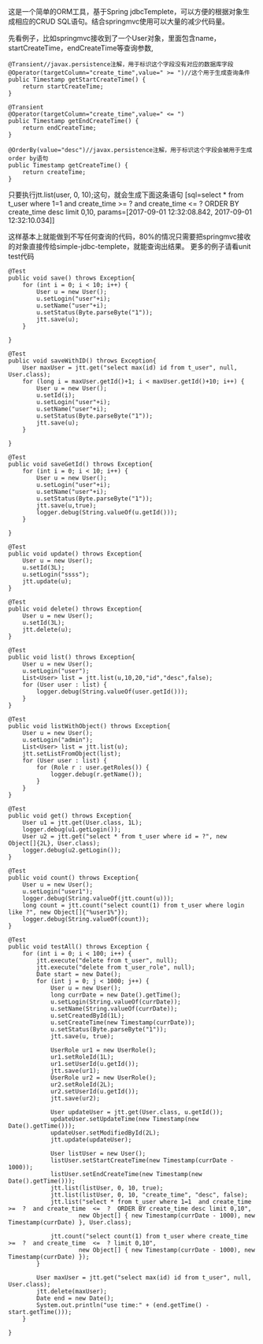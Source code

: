 这是一个简单的ORM工具，基于Spring jdbcTemplete，可以方便的根据对象生成相应的CRUD SQL语句。结合springmvc使用可以大量的减少代码量。

先看例子，比如springmvc接收到了一个User对象，里面包含name，startCreateTime，endCreateTime等查询参数,

	@Transient//javax.persistence注解，用于标识这个字段没有对应的数据库字段
	@Operator(targetColumn="create_time",value=" >= ")//这个用于生成查询条件
	public Timestamp getStartCreateTime() {
		return startCreateTime;
	}
	
	@Transient
	@Operator(targetColumn="create_time",value=" <= ")
	public Timestamp getEndCreateTime() {
		return endCreateTime;
	}
	
	@OrderBy(value="desc")//javax.persistence注解，用于标识这个字段会被用于生成order by语句
	public Timestamp getCreateTime() {
		return createTime;
	}

只要执行jtt.list(user, 0, 10);这句，就会生成下面这条语句 [sql=select * from t_user where 1=1 and create_time >= ? and create_time <= ? ORDER BY create_time desc limit 0,10, params=[2017-09-01 12:32:08.842, 2017-09-01 12:32:10.034]]

这样基本上就能做到不写任何查询的代码，80%的情况只需要把springmvc接收的对象直接传给simple-jdbc-templete，就能查询出结果。 更多的例子请看unit test代码

    @Test
    public void save() throws Exception{
        for (int i = 0; i < 10; i++) {
            User u = new User();
            u.setLogin("user"+i);
            u.setName("user"+i);
            u.setStatus(Byte.parseByte("1"));
            jtt.save(u);
        }

    }
    
    @Test
    public void saveWithID() throws Exception{
        User maxUser = jtt.get("select max(id) id from t_user", null, User.class);
        for (long i = maxUser.getId()+1; i < maxUser.getId()+10; i++) {
            User u = new User();
            u.setId(i);
            u.setLogin("user"+i);
            u.setName("user"+i);
            u.setStatus(Byte.parseByte("1"));
            jtt.save(u);
        }

    }
    
    @Test
    public void saveGetId() throws Exception{
        for (int i = 0; i < 10; i++) {
            User u = new User();
            u.setLogin("user"+i);
            u.setName("user"+i);
            u.setStatus(Byte.parseByte("1"));
            jtt.save(u,true);
            logger.debug(String.valueOf(u.getId()));
        }

    }
    
    @Test
    public void update() throws Exception{
        User u = new User();
        u.setId(3L);
        u.setLogin("ssss");
        jtt.update(u);
    }    
    
    @Test
    public void delete() throws Exception{
        User u = new User();
        u.setId(3L);
        jtt.delete(u);
    }
    
    @Test
    public void list() throws Exception{
        User u = new User();
        u.setLogin("user");
        List<User> list = jtt.list(u,10,20,"id","desc",false);
        for (User user : list) {
            logger.debug(String.valueOf(user.getId()));
        }
    }
    
    @Test
    public void listWithObject() throws Exception{
        User u = new User();
        u.setLogin("admin");
        List<User> list = jtt.list(u);
        jtt.setListFromObject(list);
        for (User user : list) {
            for (Role r : user.getRoles()) {
                logger.debug(r.getName());
            }
        }
    }
    
    @Test
    public void get() throws Exception{
        User u1 = jtt.get(User.class, 1L);
        logger.debug(u1.getLogin());
        User u2 = jtt.get("select * from t_user where id = ?", new Object[]{2L}, User.class);
        logger.debug(u2.getLogin());
    }
    
    @Test
    public void count() throws Exception{
        User u = new User();
        u.setLogin("user1");
        logger.debug(String.valueOf(jtt.count(u)));
        long count = jtt.count("select count(1) from t_user where login like ?", new Object[]{"%user1%"});
        logger.debug(String.valueOf(count));
    }
    
    @Test
    public void testAll() throws Exception {
        for (int i = 0; i < 100; i++) {
            jtt.execute("delete from t_user", null);
            jtt.execute("delete from t_user_role", null);
            Date start = new Date();
            for (int j = 0; j < 1000; j++) {
                User u = new User();
                long currDate = new Date().getTime();
                u.setLogin(String.valueOf(currDate));
                u.setName(String.valueOf(currDate));
                u.setCreatedById(1L);
                u.setCreateTime(new Timestamp(currDate));
                u.setStatus(Byte.parseByte("1"));
                jtt.save(u, true);

                UserRole ur1 = new UserRole();
                ur1.setRoleId(1L);
                ur1.setUserId(u.getId());
                jtt.save(ur1);
                UserRole ur2 = new UserRole();
                ur2.setRoleId(2L);
                ur2.setUserId(u.getId());
                jtt.save(ur2);

                User updateUser = jtt.get(User.class, u.getId());
                updateUser.setUpdateTime(new Timestamp(new Date().getTime()));
                updateUser.setModifiedById(2L);
                jtt.update(updateUser);

                User listUser = new User();
                listUser.setStartCreateTime(new Timestamp(currDate - 1000));
                listUser.setEndCreateTime(new Timestamp(new Date().getTime()));
                jtt.list(listUser, 0, 10, true);
                jtt.list(listUser, 0, 10, "create_time", "desc", false);
                jtt.list("select * from t_user where 1=1  and create_time  >=  ?  and create_time  <=  ?  ORDER BY create_time desc limit 0,10",
                        new Object[] { new Timestamp(currDate - 1000), new Timestamp(currDate) }, User.class);

                jtt.count("select count(1) from t_user where create_time  >=  ?  and create_time  <=  ? limit 0,10",
                        new Object[] { new Timestamp(currDate - 1000), new Timestamp(currDate) });
            }

            User maxUser = jtt.get("select max(id) id from t_user", null, User.class);
            jtt.delete(maxUser);
            Date end = new Date();
            System.out.println("use time:" + (end.getTime() - start.getTime()));
        }
        
    }